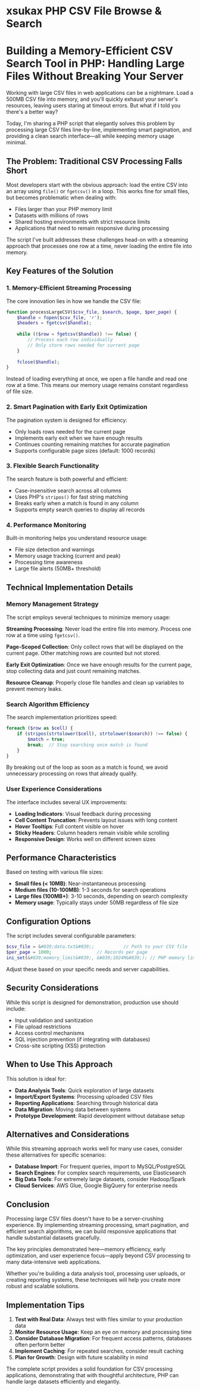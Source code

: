 # xsukax PHP CSV File Browse &amp; Search
# Building a Memory-Efficient CSV Search Tool in PHP: Handling Large Files Without Breaking Your Server

Working with large CSV files in web applications can be a nightmare. Load a 500MB CSV file into memory, and you'll quickly exhaust your server's resources, leaving users staring at timeout errors. But what if I told you there's a better way?

Today, I'm sharing a PHP script that elegantly solves this problem by processing large CSV files line-by-line, implementing smart pagination, and providing a clean search interface—all while keeping memory usage minimal.

## The Problem: Traditional CSV Processing Falls Short

Most developers start with the obvious approach: load the entire CSV into an array using `file()` or `fgetcsv()` in a loop. This works fine for small files, but becomes problematic when dealing with:

- Files larger than your PHP memory limit
- Datasets with millions of rows
- Shared hosting environments with strict resource limits
- Applications that need to remain responsive during processing

The script I've built addresses these challenges head-on with a streaming approach that processes one row at a time, never loading the entire file into memory.

## Key Features of the Solution

### 1. Memory-Efficient Streaming Processing

The core innovation lies in how we handle the CSV file:

```php
function processLargeCSV($csv_file, $search, $page, $per_page) {
    $handle = fopen($csv_file, 'r');
    $headers = fgetcsv($handle);
    
    while (($row = fgetcsv($handle)) !== false) {
        // Process each row individually
        // Only store rows needed for current page
    }
    
    fclose($handle);
}
```

Instead of loading everything at once, we open a file handle and read one row at a time. This means our memory usage remains constant regardless of file size.

### 2. Smart Pagination with Early Exit Optimization

The pagination system is designed for efficiency:

- Only loads rows needed for the current page
- Implements early exit when we have enough results
- Continues counting remaining matches for accurate pagination
- Supports configurable page sizes (default: 1000 records)

### 3. Flexible Search Functionality

The search feature is both powerful and efficient:

- Case-insensitive search across all columns
- Uses PHP's `stripos()` for fast string matching
- Breaks early when a match is found in any column
- Supports empty search queries to display all records

### 4. Performance Monitoring

Built-in monitoring helps you understand resource usage:

- File size detection and warnings
- Memory usage tracking (current and peak)
- Processing time awareness
- Large file alerts (50MB+ threshold)

## Technical Implementation Details

### Memory Management Strategy

The script employs several techniques to minimize memory usage:

**Streaming Processing**: Never load the entire file into memory. Process one row at a time using `fgetcsv()`.

**Page-Scoped Collection**: Only collect rows that will be displayed on the current page. Other matching rows are counted but not stored.

**Early Exit Optimization**: Once we have enough results for the current page, stop collecting data and just count remaining matches.

**Resource Cleanup**: Properly close file handles and clean up variables to prevent memory leaks.

### Search Algorithm Efficiency

The search implementation prioritizes speed:

```php
foreach ($row as $cell) {
    if (stripos(strtolower($cell), strtolower($search)) !== false) {
        $match = true;
        break;  // Stop searching once match is found
    }
}
```

By breaking out of the loop as soon as a match is found, we avoid unnecessary processing on rows that already qualify.

### User Experience Considerations

The interface includes several UX improvements:

- **Loading Indicators**: Visual feedback during processing
- **Cell Content Truncation**: Prevents layout issues with long content
- **Hover Tooltips**: Full content visible on hover
- **Sticky Headers**: Column headers remain visible while scrolling
- **Responsive Design**: Works well on different screen sizes

## Performance Characteristics

Based on testing with various file sizes:

- **Small files (&lt; 10MB)**: Near-instantaneous processing
- **Medium files (10-100MB)**: 1-3 seconds for search operations
- **Large files (100MB+)**: 3-10 seconds, depending on search complexity
- **Memory usage**: Typically stays under 50MB regardless of file size

## Configuration Options

The script includes several configurable parameters:

```php
$csv_file = &#039;data.txt&#039;;           // Path to your CSV file
$per_page = 1000;                 // Records per page
ini_set(&#039;memory_limit&#039;, &#039;1024M&#039;); // PHP memory limit
```

Adjust these based on your specific needs and server capabilities.

## Security Considerations

While this script is designed for demonstration, production use should include:

- Input validation and sanitization
- File upload restrictions
- Access control mechanisms
- SQL injection prevention (if integrating with databases)
- Cross-site scripting (XSS) protection

## When to Use This Approach

This solution is ideal for:

- **Data Analysis Tools**: Quick exploration of large datasets
- **Import/Export Systems**: Processing uploaded CSV files
- **Reporting Applications**: Searching through historical data
- **Data Migration**: Moving data between systems
- **Prototype Development**: Rapid development without database setup

## Alternatives and Considerations

While this streaming approach works well for many use cases, consider these alternatives for specific scenarios:

- **Database Import**: For frequent queries, import to MySQL/PostgreSQL
- **Search Engines**: For complex search requirements, use Elasticsearch
- **Big Data Tools**: For extremely large datasets, consider Hadoop/Spark
- **Cloud Services**: AWS Glue, Google BigQuery for enterprise needs

## Conclusion

Processing large CSV files doesn&#039;t have to be a server-crushing experience. By implementing streaming processing, smart pagination, and efficient search algorithms, we can build responsive applications that handle substantial datasets gracefully.

The key principles demonstrated here—memory efficiency, early optimization, and user experience focus—apply beyond CSV processing to many data-intensive web applications.

Whether you&#039;re building a data analysis tool, processing user uploads, or creating reporting systems, these techniques will help you create more robust and scalable solutions.

## Implementation Tips

1. **Test with Real Data**: Always test with files similar to your production data
2. **Monitor Resource Usage**: Keep an eye on memory and processing time
3. **Consider Database Migration**: For frequent access patterns, databases often perform better
4. **Implement Caching**: For repeated searches, consider result caching
5. **Plan for Growth**: Design with future scalability in mind

The complete script provides a solid foundation for CSV processing applications, demonstrating that with thoughtful architecture, PHP can handle large datasets efficiently and elegantly.
